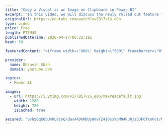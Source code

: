 ```yaml
---
title: "Copy a Visual as an Image on Clipboard in Power BI"
excerpt: "In this video, we will discuss the newly rolled out feature for Power BI Service – Copy visual as an Image.  In this video, we will be discussing the following features: • How to Copy a Visual as an Image for Power BI Report? • The properties and metadata which are copied using Copy a visual as an Image"
originalUrl: https://youtube.com/watch?v=7Bi7v1G_e0o
type: video
price: Free
length: PT7M4S
publishedDateTime: 2020-04-17T06:22:18Z
heat: 50

featuredContent: "<iframe width=\"800\" height=\"500\" frameborder=\"0\" src=\"https://www.youtube.com/embed/7Bi7v1G_e0o\" allow=\"accelerometer; autoplay; encrypted-media; gyroscope; picture-in-picture\" allowfullscreen></iframe>"

provider:
  name: Dhruvin Shah
  domain: youtube.com

topics:
  - Power BI

images:
  - url: https://i.ytimg.com/vi/7Bi7v1G_e0o/maxresdefault.jpg
    width: 1280
    height: 720
    isCached: true

secured: "UvhS0qKObUmKL8cyQ/duvA4DkMBUyWmvTZ4j0xsYqMN4RuRjs53k0TKnk6t/Ckv0fi+xixcRsyAzqL01kbbiEkDM0g2kzfyVh0X7CZ+BZtzPl+EfliLvUUEc6NqhRuQmJBDJLZzO3svQEHzFwrKgvgN0CvhKoqpZSNiJvaFIOo0qXiWVlEMljV5nZPbCEkPXdCs/WcJKu8MlZy0SXvi2TL2euXei/B/OeVBZaXt3qS5oxDZ/pNkprCk5K10LAhydlpzL741E1ZHgn82cjxMouKTV9Acxw9LQumCujZm13/ou0HGph0GBs1hmMhsSImKVmp69LIGbJvD56NlEn+MrIfi1ngxFot0UieZE4CdrrOMVZTM3r+80ECgvgzMnUXUHCmX21SbmA8Joj3q6eHSZbBOCsa0EAQSRaRjuQ2TOFUA=;qJXohOIyi1ryy7js0/zNQQ=="
---
```


